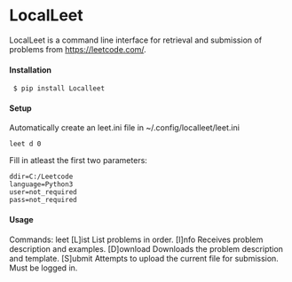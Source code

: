 # LocalLeet
LocalLeet is a command line interface for retrieval and submission of problems from https://leetcode.com/.

#### Installation
```
 $ pip install Localleet
```
#### Setup
Automatically create an leet.ini file in ~/.config/localleet/leet.ini 
```
leet d 0
```
Fill in atleast the first two parameters:
```
ddir=C:/Leetcode
language=Python3
user=not_required
pass=not_required
```

#### Usage
Commands: leet <command>
  [L]ist                          List problems in order.
  [I]nfo                          Receives problem description and examples.
  [D]ownload <number>             Downloads the problem description and template.
  [S]ubmit <number>               Attempts to upload the current file for submission. Must be logged in.


